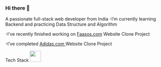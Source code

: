 ### Hi there 👋
A passionate full-stack web developer from India
-I’m currently learning Backend and practicing Data Structure and Algorithm

-I’ve recently finished working on [Faasos.com](https://github.com/ipabitrasaikia1/Faasos-clone) Website Clone Project

-I’ve completed [Adidas.com ](https://github.com/m-sehrawat/Adidas-Website-Clone) Website Clone Project

Tech Stack 
<img src="https://camo.githubusercontent.com/beb64ff21c883e318e4f5db5231c2ba4175705bea1c9249e82a41ab375db4f75/68747470733a2f2f6d65646961322e67697068792e636f6d2f6d656469612f51737347456d706b79454f684243623765312f67697068792e6769663f6369643d656366303565343761306e336769316266716e74716d6f62386739616964316f796a327772336473336d67373030626c267269643d67697068792e676966" width="35" style="max-width: 100%;">
